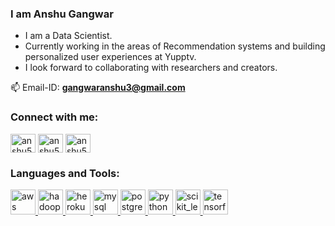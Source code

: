 ### I am Anshu Gangwar

- I am a Data Scientist.
- Currently working in the areas of Recommendation systems and building personalized user experiences at Yupptv. 
- I look forward to collaborating with researchers and creators.

📫 Email-ID: **gangwaranshu3@gmail.com**


<h3 align="left">Connect with me:</h3>
<p align="left">
<a href="https://linkedin.com/in/anshu57" target="blank"><img align="center" src="https://user-images.githubusercontent.com/46549606/277643899-cb328b46-73df-43fc-991e-2af554291017.png" alt="anshu57" height="30" width="40" /></a>
<a href="https://www.kaggle.com/anshu0gangwar" target="blank"><img align="center" src="https://www.vectorlogo.zone/logos/kaggle/kaggle-icon.svg" alt="anshu57" height="30" width="40" /></a>
<a href="https://www.hackerrank.com/profile/gangwaranshu3" target="blank"><img align="center" src="https://upload.wikimedia.org/wikipedia/commons/4/40/HackerRank_Icon-1000px.png" alt="anshu57" height="30" width="40" /></a>
</p>
<!-- <p>&nbsp;<img align="right" src="https://github-readme-stats.vercel.app/api?username=rajatguptakgp&count_private=true&show_icons=true&locale=en&hide=prs,contribs" alt="rajatguptakgp" /></p> -->
<h3 align="left">Languages and Tools:</h3>
<p align="left"> <a href="https://aws.amazon.com" target="_blank"> <img src="https://upload.wikimedia.org/wikipedia/commons/1/1d/AmazonWebservices_Logo.svg" alt="aws" width="40" height="40"/> </a> <a href="https://hadoop.apache.org/" target="_blank"> <img src="https://www.vectorlogo.zone/logos/apache_hadoop/apache_hadoop-icon.svg" alt="hadoop" width="40" height="40"/> </a> <a href="https://heroku.com" target="_blank"> <img src="https://www.vectorlogo.zone/logos/heroku/heroku-icon.svg" alt="heroku" width="40" height="40"/> </a> <a href="https://www.mysql.com/" target="_blank"> <img src="https://www.vectorlogo.zone/logos/mysql/mysql-icon.svg" alt="mysql" width="40" height="40"/> </a> <a href="https://www.postgresql.org" target="_blank"> <img src="https://upload.wikimedia.org/wikipedia/commons/2/29/Postgresql_elephant.svg" alt="postgresql" width="40" height="40"/> </a> <a href="https://www.python.org" target="_blank"> <img src="https://upload.wikimedia.org/wikipedia/commons/c/c3/Python-logo-notext.svg" alt="python" width="40" height="40"/> </a> <a href="https://scikit-learn.org/" target="_blank"> <img src="https://upload.wikimedia.org/wikipedia/commons/0/05/Scikit_learn_logo_small.svg" alt="scikit_learn" width="40" height="40"/> </a> <a href="https://www.tensorflow.org" target="_blank"> <img src="https://www.vectorlogo.zone/logos/tensorflow/tensorflow-icon.svg" alt="tensorflow" width="40" height="40"/> </a> </p>
